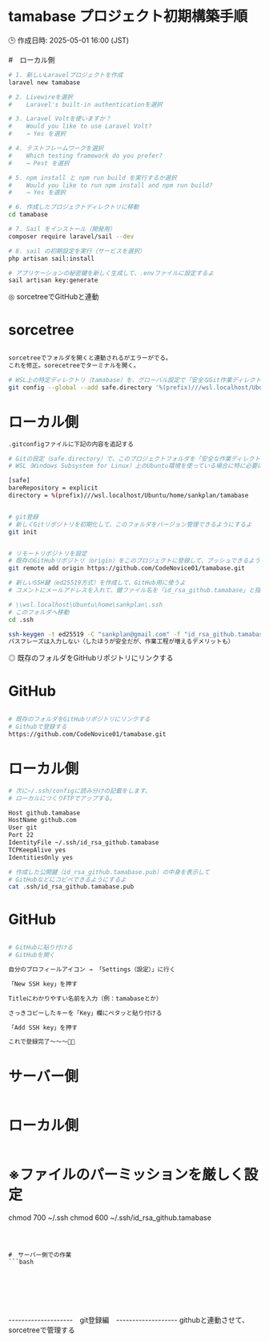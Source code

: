 # tamabase プロジェクト初期構築手順

🕒 作成日時: 2025-05-01 16:00 (JST)

#　ローカル側
```bash
# 1. 新しいLaravelプロジェクトを作成
laravel new tamabase

# 2. Livewireを選択
#    Laravel's built-in authenticationを選択

# 3. Laravel Voltを使いますか？
#    Would you like to use Laravel Volt?
#    → Yes を選択

# 4. テストフレームワークを選択
#    Which testing framework do you prefer?
#    → Pest を選択

# 5. npm install と npm run build を実行するか選択
#    Would you like to run npm install and npm run build?
#    → Yes を選択

# 6. 作成したプロジェクトディレクトリに移動
cd tamabase

# 7. Sail をインストール（開発用）
composer require laravel/sail --dev

# 8. sail の初期設定を実行（サービスを選択）
php artisan sail:install

# アプリケーションの秘密鍵を新しく生成して、.envファイルに設定するよ
sail artisan key:generate


```

◎ sorcetreeでGitHubと連動

# sorcetree
```bash

sorcetreeでフォルダを開くと連動されるがエラーがでる。
これを修正。sorecetreeでターミナルを開く。

# WSL上の特定ディレクトリ（tamabase）を、グローバル設定で「安全なGit作業ディレクトリ」に追加するよ
git config --global --add safe.directory '%(prefix)///wsl.localhost/Ubuntu/home/sankplan/tamabase'

```

# ローカル側
```bash
.gitconfigファイルに下記の内容を追記する

# Gitの設定（safe.directory）で、このプロジェクトフォルダを「安全な作業ディレクトリ」として明示的に登録するよ
# WSL（Windows Subsystem for Linux）上のUbuntu環境を使っている場合に特に必要になる設定だね

[safe]
bareRepository = explicit
directory = %(prefix)///wsl.localhost/Ubuntu/home/sankplan/tamabase


# git登録
# 新しくGitリポジトリを初期化して、このフォルダをバージョン管理できるようにするよ
git init


# リモートリポジトリを設定
# 既存のGitHubリポジトリ（origin）をこのプロジェクトに登録して、プッシュできるようにするよ
git remote add origin https://github.com/CodeNovice01/tamabase.git

# 新しいSSH鍵（ed25519方式）を作成して、GitHub用に使うよ
# コメントにメールアドレスを入れて、鍵ファイル名を「id_rsa_github.tamabase」と指定して保存するよ

# \\wsl.localhost\Ubuntu\home\sankplan\.ssh
# このフォルダへ移動
cd .ssh

ssh-keygen -t ed25519 -C "sankplan@gmail.com" -f "id_rsa_github.tamabase"
パスフレーズは入力しない（したほうが安全だが、作業工程が増えるデメリットも）


```


◎ 既存のフォルダをGitHubリポジトリにリンクする

# GitHub
```bash

# 既存のフォルダをGitHubリポジトリにリンクする
# Githubで登録する
https://github.com/CodeNovice01/tamabase.git

```


# ローカル側

```bash
# 次に~/.ssh/configに読み分けの記載をします。
# ローカルにつくりFTPでアップする。

Host github.tamabase
HostName github.com
User git
Port 22
IdentityFile ~/.ssh/id_rsa_github.tamabase
TCPKeepAlive yes
IdentitiesOnly yes

# 作成した公開鍵（id_rsa_github.tamabase.pub）の中身を表示して
# GitHubなどにコピペできるようにするよ
cat .ssh/id_rsa_github.tamabase.pub


```



# GitHub
```bash

# GitHubに貼り付ける
# GitHubを開く

自分のプロフィールアイコン → 「Settings（設定）」に行く

「New SSH key」を押す

Titleにわかりやすい名前を入力（例：tamabaseとか）

さっきコピーしたキーを「Key」欄にペタッと貼り付ける

「Add SSH key」を押す

これで登録完了〜〜〜🎉✨

```

# サーバー側
```bash

```


# ローカル側

```bash

```









# ※ファイルのパーミッションを厳しく設定
chmod 700 ~/.ssh
chmod 600 ~/.ssh/id_rsa_github.tamabase
```



#　サーバー側での作業
```bash



```







```bash

```


```bash

```


```bash

```

```bash

```
--------------------　git登録編　-------------------
githubと連動させて、sorcetreeで管理する
